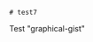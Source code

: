                                                                                                                                                                                                                                                                                                                                                                                                                                                                                                                           # test7
Test "graphical-gist"